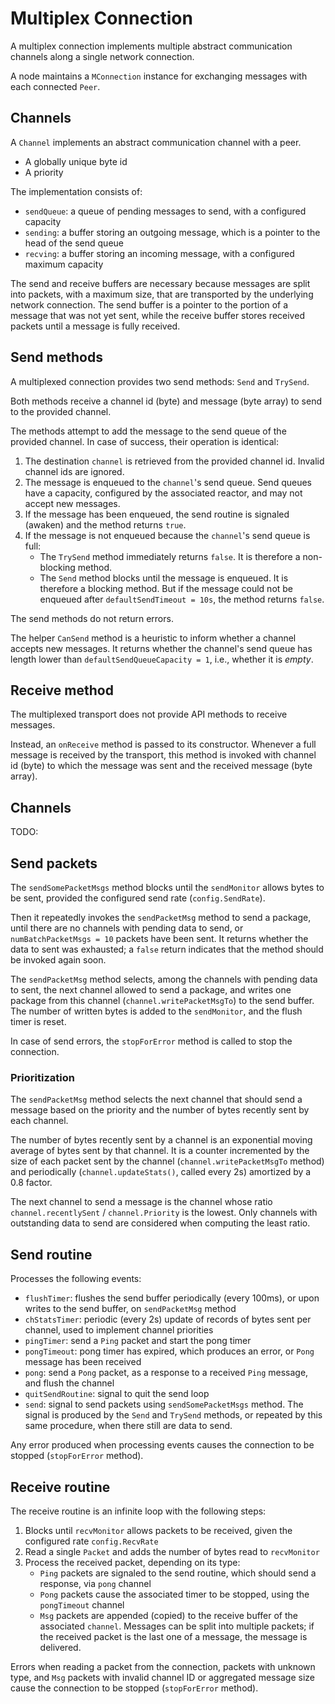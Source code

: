 # Multiplex Connection

A multiplex connection implements multiple abstract communication channels
along a single network connection.

A node maintains a `MConnection` instance for exchanging messages with each
connected `Peer`.

## Channels

A `Channel` implements an abstract communication channel with a peer.

- A globally unique byte id
- A priority

The implementation consists of:

- `sendQueue`: a queue of pending messages to send, with a configured capacity
- `sending`: a buffer storing an outgoing message, which is a pointer to the
  head of the send queue
- `recving`: a buffer storing an incoming message, with a configured maximum
  capacity

The send and receive buffers are necessary because messages are split into
packets, with a maximum size, that are transported by the underlying network
connection.
The send buffer is a pointer to the portion of a message that was not yet sent,
while the receive buffer stores received packets until a message is fully received.

## Send methods

A multiplexed connection provides two send methods: `Send` and `TrySend`.

Both methods receive a channel id (byte) and message (byte array) to send to
the provided channel.

The methods attempt to add the message to the send queue of the provided
channel.
In case of success, their operation is identical:

1. The destination `channel` is retrieved from the provided channel id. Invalid
   channel ids are ignored.
1. The message is enqueued to the `channel`'s send queue. Send queues have a
   capacity, configured by the associated reactor, and may not accept new messages.
1. If the message has been enqueued, the send routine is signaled (awaken) and
   the method returns `true`.
1. If the message is not enqueued because the `channel`'s send queue is full:
   - The `TrySend` method immediately returns `false`.  It is therefore a
     non-blocking method.
   - The `Send` method blocks until the message is enqueued.  It is therefore a
     blocking method. But if the message could not be enqueued after
     `defaultSendTimeout = 10s`, the method returns `false`.

The send methods do not return errors.

The helper `CanSend` method is a heuristic to inform whether a channel accepts
new messages.
It returns whether the channel's send queue has length lower than
`defaultSendQueueCapacity = 1`, i.e., whether it is _empty_.


## Receive method

The multiplexed transport does not provide API methods to receive messages.

Instead, an `onReceive` method is passed to its constructor.
Whenever a full message is received by the transport, this method is invoked
with channel id (byte) to which the message was sent and the received message
(byte array).


## Channels

TODO:


## Send packets

The `sendSomePacketMsgs` method blocks until the `sendMonitor` allows bytes to
be sent, provided the configured send rate (`config.SendRate`).

Then it repeatedly invokes the `sendPacketMsg` method to send a package, until
there are no channels with pending data to send, or `numBatchPacketMsgs = 10`
packets have been sent.  It returns whether the data to sent was exhausted; a
`false` return indicates that the method should be invoked again soon.

The `sendPacketMsg` method selects, among the channels with pending data to
sent, the next channel allowed to send a package, and writes one package from
this channel (`channel.writePacketMsgTo`) to the send buffer. The number of
written bytes is added to the `sendMonitor`, and the flush timer is reset.

In case of send errors, the `stopForError` method is called to stop the
connection.

### Prioritization

The `sendPacketMsg` method selects the next channel that should send a message
based on the priority and the number of bytes recently sent by each channel.

The number of bytes recently sent by a channel is an exponential moving average
of bytes sent by that channel.
It is a counter incremented by the size of each packet sent by the channel
(`channel.writePacketMsgTo` method)
and periodically (`channel.updateStats()`, called every 2s) amortized by a 0.8 factor.

The next channel to send a message is the channel whose ratio
`channel.recentlySent` / `channel.Priority` is the lowest.
Only channels with outstanding data to send are considered when computing the
least ratio.


## Send routine

Processes the following events:

- `flushTimer`: flushes the send buffer periodically (every 100ms), or upon
  writes to the send buffer,  on `sendPacketMsg` method
- `chStatsTimer`: periodic (every 2s) update of records of bytes sent per
  channel, used to implement channel priorities
- `pingTimer`: send a `Ping` packet and start the pong timer
- `pongTimeout`: pong timer has expired, which produces an error, or `Pong`
  message has been received
- `pong`: send a `Pong` packet, as a response to a received `Ping` message, and
  flush the channel
- `quitSendRoutine`: signal to quit the send loop
- `send`: signal to send packets using `sendSomePacketMsgs` method.
  The signal is produced by the `Send` and `TrySend` methods, or repeated by
  this same procedure, when there still are data to send.

Any error produced when processing events causes the connection to be stopped
(`stopForError` method).


## Receive routine

The receive routine is an infinite loop with the following steps:

1. Blocks until `recvMonitor` allows packets to be received, given the
   configured rate `config.RecvRate`
1. Read a single `Packet` and adds the number of bytes read to `recvMonitor` 
1. Process the received packet, depending on its type:
   - `Ping` packets are signaled to the send routine, which should send a
     response, via `pong` channel
   - `Pong` packets cause the associated timer to be stopped, using the
     `pongTimeout` channel
   - `Msg` packets are appended (copied) to the receive buffer of the
     associated `channel`. Messages can be split into multiple packets; if the
     received packet is the last one of a message, the message is delivered.

Errors when reading a packet from the connection, packets with unknown type,
and `Msg` packets with invalid channel ID or aggregated message size cause the
connection to be stopped (`stopForError` method).
